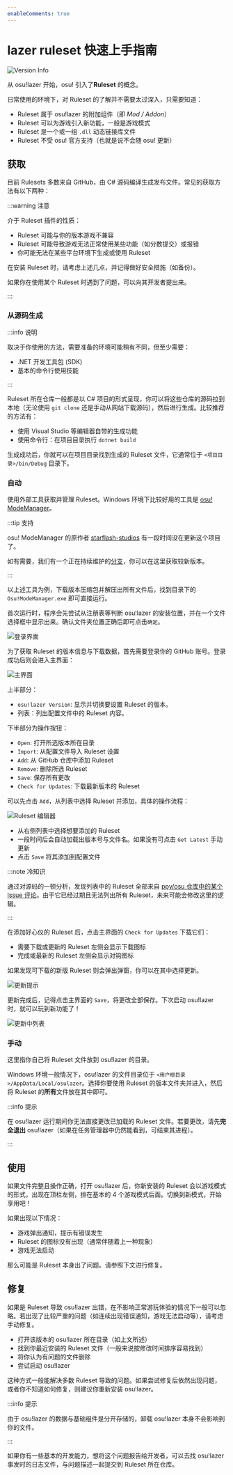 ```yaml
---
enableComments: true
---
```


# lazer ruleset 快速上手指南

![Version Info](img/ruleset-info.png)

从 osu!lazer 开始，osu! 引入了<Highlight color="#ff66aa">**Ruleset**</Highlight> 的概念。

日常使用的环境下，对 Ruleset 的了解并不需要太过深入，只需要知道：

- Ruleset 属于 osu!lazer 的附加组件（即 *Mod / Addon*）
- Ruleset 可以为游戏引入新功能，一般是游戏模式
- Ruleset 是一个或一组 `.dll` 动态链接库文件
- Ruleset 不受 osu! 官方支持（也就是说不会随 osu! 更新）

## 获取

目前 Rulesets 多数来自 GitHub，由 C# 源码编译生成发布文件。常见的获取方法有以下两种：

:::warning 注意

介于 Ruleset 插件的性质：

- Ruleset 可能与你的版本游戏不兼容
- Ruleset 可能导致游戏无法正常使用某些功能（如分数提交）或报错
- 你可能无法在某些平台环境下生成或使用 Ruleset

在安装 Ruleset 时，请考虑上述几点，并记得做好安全措施（如备份）。

如果你在使用某个 Ruleset 时遇到了问题，可以向其开发者提出来。

:::

### 从源码生成

:::info 说明

取决于你使用的方法，需要准备的环境可能稍有不同，但至少需要：

- .NET 开发工具包 (SDK)
- 基本的命令行使用技能

:::

Ruleset 所在仓库一般都是以 C# 项目的形式呈现，你可以将这些仓库的源码拉到本地（无论使用 `git clone` 还是手动从网站下载源码），然后进行生成。比较推荐的方法有：

- 使用 Visual Studio 等编辑器自带的生成功能
- 使用命令行：在项目目录执行 `dotnet build`

生成成功后，你就可以在项目目录找到生成的 Ruleset 文件，它通常位于 `<项目目录>/bin/Debug` 目录下。

### 自动

使用外部工具获取并管理 Ruleset。Windows 环境下比较好用的工具是 [osu! ModeManager](https://github.com/starflash-studios/Osu-ModeManager)。

:::tip 支持

osu! ModeManager 的原作者 [starflash-studios](https://github.com/starflash-studios) 有一段时间没在更新这个项目了。

如有需要，我们有一个正在持续维护的[分支](https://github.com/osu-atri/Osu-ModeManager)，你可以在这里获取较新版本。

:::

以上述工具为例，下载版本压缩包并解压出所有文件后，找到目录下的 `Osu!ModeManager.exe` 即可直接运行。

首次运行时，程序会先尝试从注册表等判断 osu!lazer 的安装位置，并在一个文件选择框中显示出来。确认文件夹位置正确后即可点击`确定`。

![登录界面](img/mgr-signin.png)

为了获取 Ruleset 的版本信息与下载数据，首先需要登录你的 GitHub 账号。登录成功后则会进入主界面：

![主界面](img/mgr-main.png)

上半部分：

- `osu!lazer Version`: 显示并切换要设置 Ruleset 的版本。
- 列表：列出配置文件中的 Ruleset 内容。

下半部分为操作按钮：

- `Open`: 打开所选版本所在目录
- `Import`: 从配置文件导入 Ruleset 设置
- `Add`: 从 GitHub 仓库中添加 Ruleset
- `Remove`: 删除所选 Ruleset
- `Save`: 保存所有更改
- `Check for Updates`: 下载最新版本的 Ruleset

可以先点击 `Add`，从列表中选择 Ruleset 并添加，具体的操作流程：

![Ruleset 编辑器](img/mgr-editor.png)

- 从右侧列表中选择想要添加的 Ruleset
- 一段时间后会自动加载出版本号与文件名。如果没有可点击 `Get Latest` 手动更新
- 点击 `Save` 将其添加到配置文件

:::note 冷知识

通过对源码的一顿分析，发现列表中的 Ruleset 全部来自 [ppy/osu 仓库中的某个 Issue 评论](https://github.com/ppy/osu/issues/5852)。由于它已经过期且无法列出所有 Ruleset，未来可能会修改这里的逻辑。

:::

在添加好心仪的 Ruleset 后，点击主界面的 `Check for Updates` 下载它们：

- 需要下载或更新的 Ruleset 左侧会显示下载图标
- 完成或最新的 Ruleset 左侧会显示对钩图标

如果发现可下载的新版 Ruleset 则会弹出弹窗，你可以在其中选择更新。

![更新提示](img/mgr-update.png)

更新完成后，记得点击主界面的 `Save`，将更改全部保存。下次启动 osu!lazer 时，就可以玩到新功能了！

![更新中列表](img/mgr-iconlist.png)

### 手动

这里指你自己将 Ruleset 文件放到 osu!lazer 的目录。

Windows 环境一般情况下，osu!lazer 的文件目录位于 `<用户根目录>/AppData/Local/osulazer`。选择你要使用 Ruleset 的版本文件夹并进入，然后将 Ruleset 的**所有**文件放在其中即可。

:::info 提示

在 osu!lazer 运行期间你无法直接更改已加载的 Ruleset 文件。若要更改，请先**完全退出** osu!lazer（如果在任务管理器中仍然能看到，可结束其进程）。

:::

## 使用

如果文件完整且操作正确，打开 osu!lazer 后，你新安装的 Ruleset 会以游戏模式的形式，出现在顶栏左侧，排在基本的 4 个游戏模式后面。切换到新模式，开始享用吧！

如果出现以下情况：

- 游戏弹出通知，提示有错误发生
- Ruleset 的图标没有出现（通常伴随着上一种现象）
- 游戏无法启动

那么可能是 Ruleset 本身出了问题。请参照下文进行修复。

## 修复

如果是 Ruleset 导致 osu!lazer 出错，在不影响正常游玩体验的情况下一般可以忽略。若出现了比较严重的问题（如连续出现错误通知，游戏无法启动等），请考虑手动修复。

- 打开该版本的 osu!lazer 所在目录（如上文所述）
- 找到你最近安装的 Ruleset 文件（一般来说按修改时间排序容易找到）
- 将你认为有问题的文件删除
- 尝试启动 osu!lazer

这种方式一般能解决多数 Ruleset 导致的问题。如果尝试修复后依然出现问题，或者你不知道如何修复，则建议你重新安装 osu!lazer。

:::info 提示

由于 osu!lazer 的数据与基础组件是分开存储的，卸载 osu!lazer 本身不会影响到你的文件。

:::

如果你有一些基本的开发能力，想将这个问题报告给开发者，可以去找 osu!lazer 事发时的日志文件，与问题描述一起提交到 Ruleset 所在仓库。
